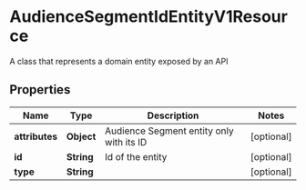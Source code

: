 

# AudienceSegmentIdEntityV1Resource

A class that represents a domain entity exposed by an API

## Properties

Name | Type | Description | Notes
------------ | ------------- | ------------- | -------------
**attributes** | **Object** | Audience Segment entity only with its ID |  [optional]
**id** | **String** | Id of the entity |  [optional]
**type** | **String** |  |  [optional]



